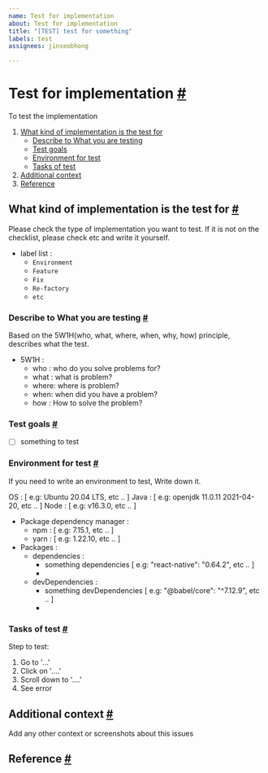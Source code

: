 ```yaml
---
name: Test for implementation
about: Test for implementation
title: "[TEST] test for something"
labels: test
assignees: jinseobhong

---
```


# Test for implementation <a href="#test-for-implementation" id="test-for-implementation">#</a>

To test the implementation

1. [What kind of implementation is the test for](#what-kind-of-implementation-is-the-test-for)
    - [Describe to What you are testing](#describe-to-what-you-are-testing)
    - [Test goals](#test-goals)
    - [Environment for test](#environment-for-test)
    - [Tasks of test](#tasks-of-test)
2. [Additional context](#additional-context)
3. [Reference](#reference)

## What kind of implementation is the test for <a href="#what-kind-of-implementation-is-the-test-for" id="what-kind-of-implementation-is-the-test-for">#</a>

Please check the type of implementation you want to test. If it is not on the checklist, please check etc and write it yourself.
- label list : 
   - `Environment`
   - `Feature`
   - `Fix`
   - `Re-factory`
   - `etc` 

### Describe to What you are testing <a href="#describe-to-what-you-are-testing" id="describe-to-what-you-are-testing">#</a>

Based on the 5W1H(who, what, where, when, why, how) principle, describes what the test.
- 5W1H :
   - who : who do you solve problems for?
   - what : what is problem?
   - where: where is problem?
   - when: when did you have a problem?
   - how : How to solve the problem?

### Test goals <a href="#test-goals" id="test-goals">#</a>

- [ ] something to test

### Environment for test <a href="#environment-for-test" id="environment-for-test">#</a>

If you need to write an environment to test, Write down it.

OS : [ e.g: Ubuntu 20.04 LTS, etc .. ]
Java : [ e.g: openjdk 11.0.11 2021-04-20, etc .. ]
Node : [ e.g: v16.3.0, etc .. ]
   - Package dependency manager :
      - npm : [ e.g: 7.15.1, etc .. ]
      - yarn : [ e.g: 1.22.10, etc .. ]
   - Packages :
      - dependencies :
         - something dependencies [ e.g: "react-native": "0.64.2", etc .. ]
         -
      - devDependencies :
         - something devDependencies [ e.g: "@babel/core": "^7.12.9", etc .. ]
         -

### Tasks of test <a href="#tasks-of-test" id="tasks-of-test">#</a>

Step to test:
1. Go to '...'
2. Click on '....'
3. Scroll down to '....'
4. See error

## Additional context <a href="#additional-context" id="additional-context">#</a>

Add any other context or screenshots about this issues

## Reference <a href="#reference" id="reference">#</a>
